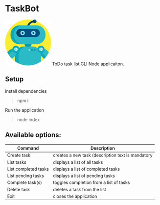 # TaskBot

<img width="150" src="./img/robot.svg" />
ToDo task list CLI Node applicaiton.

## Setup

install dependencies
> npm i

Run the application
> node index

## Available options:
|Command         |Description                    |
|----------------|-------------------------------|
|Create task              |creates a new task (description text is mandatory|
|List tasks               |displays a list of all tasks|
|List completed tasks     |displays a list of completed tasks|
|List pending tasks       |displays a list of pending tasks|
|Complete task(s)         |toggles completion from a list of tasks|
|Delete task              |deletes a task from the list|
|Exit                     |closes the application|